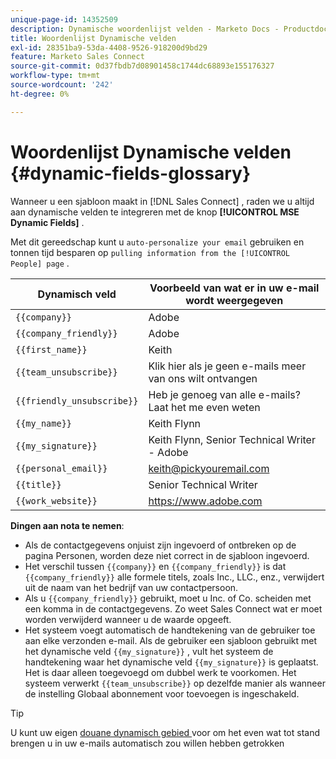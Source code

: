 ```yaml
---
unique-page-id: 14352509
description: Dynamische woordenlijst velden - Marketo Docs - Productdocumentatie
title: Woordenlijst Dynamische velden
exl-id: 28351ba9-53da-4408-9526-918200d9bd29
feature: Marketo Sales Connect
source-git-commit: 0d37fbdb7d08901458c1744dc68893e155176327
workflow-type: tm+mt
source-wordcount: '242'
ht-degree: 0%

---
```


# Woordenlijst Dynamische velden {#dynamic-fields-glossary}

Wanneer u een sjabloon maakt in [!DNL Sales Connect] , raden we u altijd aan dynamische velden te integreren met de knop **[!UICONTROL MSE Dynamic Fields]** .

Met dit gereedschap kunt u `auto-personalize your email` gebruiken en tonnen tijd besparen op `pulling information from the [!UICONTROL People] page` .

| Dynamisch veld | Voorbeeld van wat er in uw e-mail wordt weergegeven |
|---|---|
| `{{company}}` | Adobe |
| `{{company_friendly}}` | Adobe |
| `{{first_name}}` | Keith |
| `{{team_unsubscribe}}` | Klik hier als je geen e-mails meer van ons wilt ontvangen |
| `{{friendly_unsubscribe}}` | Heb je genoeg van alle e-mails? Laat het me even weten |
| `{{my_name}}` | Keith Flynn |
| `{{my_signature}}` | Keith Flynn, Senior Technical Writer - Adobe |
| `{{personal_email}}` | keith@pickyouremail.com |
| `{{title}}` | Senior Technical Writer |
| `{{work_website}}` | https://www.adobe.com |

**Dingen aan nota te nemen**:

* Als de contactgegevens onjuist zijn ingevoerd of ontbreken op de pagina Personen, worden deze niet correct in de sjabloon ingevoerd.
* Het verschil tussen `{{company}}` en `{{company_friendly}}` is dat `{{company_friendly}}` alle formele titels, zoals Inc., LLC., enz., verwijdert uit de naam van het bedrijf van uw contactpersoon.
* Als u `{{company_friendly}}` gebruikt, moet u Inc. of Co. scheiden met een komma in de contactgegevens. Zo weet Sales Connect wat er moet worden verwijderd wanneer u de waarde opgeeft.
* Het systeem voegt automatisch de handtekening van de gebruiker toe aan elke verzonden e-mail. Als de gebruiker een sjabloon gebruikt met het dynamische veld `{{my_signature}}` , vult het systeem de handtekening waar het dynamische veld `{{my_signature}}` is geplaatst. Het is daar alleen toegevoegd om dubbel werk te voorkomen. Het systeem verwerkt `{{team_unsubscribe}}` op dezelfde manier als wanneer de instelling Globaal abonnement voor toevoegen is ingeschakeld.

>[!TIP]
>
>U kunt uw eigen [ douane dynamisch gebied ](/help/marketo/product-docs/marketo-sales-connect/templates/dynamic-fields/create-custom-dynamic-fields.md) voor om het even wat tot stand brengen u in uw e-mails automatisch zou willen hebben getrokken
